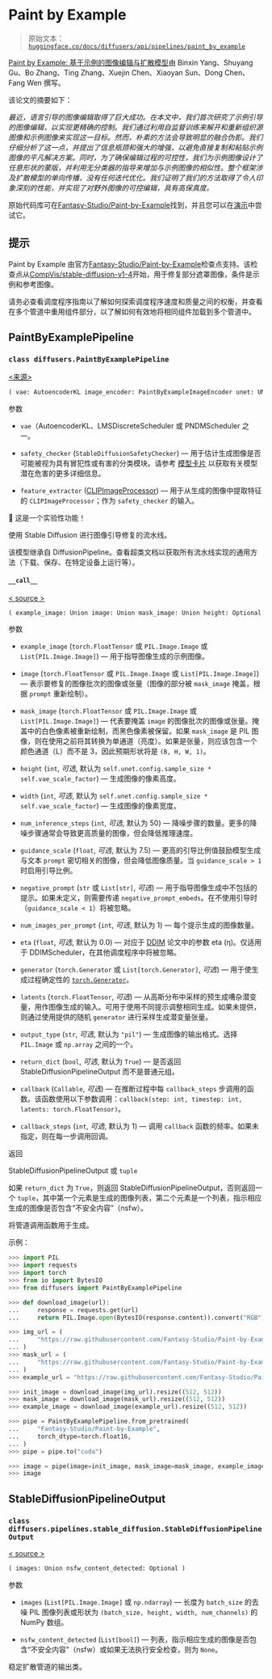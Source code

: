 # Paint by Example

> 原始文本：[`huggingface.co/docs/diffusers/api/pipelines/paint_by_example`](https://huggingface.co/docs/diffusers/api/pipelines/paint_by_example)

[Paint by Example: 基于示例的图像编辑与扩散模型](https://huggingface.co/papers/2211.13227)由 Binxin Yang、Shuyang Gu、Bo Zhang、Ting Zhang、Xuejin Chen、Xiaoyan Sun、Dong Chen、Fang Wen 撰写。

该论文的摘要如下：

*最近，语言引导的图像编辑取得了巨大成功。在本文中，我们首次研究了示例引导的图像编辑，以实现更精确的控制。我们通过利用自监督训练来解开和重新组织源图像和示例图像来实现这一目标。然而，朴素的方法会导致明显的融合伪影。我们仔细分析了这一点，并提出了信息瓶颈和强大的增强，以避免直接复制和粘贴示例图像的平凡解决方案。同时，为了确保编辑过程的可控性，我们为示例图像设计了任意形状的蒙版，并利用无分类器的指导来增加与示例图像的相似性。整个框架涉及扩散模型的单向传播，没有任何迭代优化。我们证明了我们的方法取得了令人印象深刻的性能，并实现了对野外图像的可控编辑，具有高保真度。*

原始代码库可在[Fantasy-Studio/Paint-by-Example](https://github.com/Fantasy-Studio/Paint-by-Example)找到，并且您可以在[演示](https://huggingface.co/spaces/Fantasy-Studio/Paint-by-Example)中尝试它。

## 提示

Paint by Example 由官方[Fantasy-Studio/Paint-by-Example](https://huggingface.co/Fantasy-Studio/Paint-by-Example)检查点支持。该检查点从[CompVis/stable-diffusion-v1-4](https://huggingface.co/CompVis/stable-diffusion-v1-4)开始，用于修复部分遮罩图像，条件是示例和参考图像。

请务必查看调度程序指南以了解如何探索调度程序速度和质量之间的权衡，并查看在多个管道中重用组件部分，以了解如何有效地将相同组件加载到多个管道中。

## PaintByExamplePipeline

### `class diffusers.PaintByExamplePipeline`

[<来源>](https://github.com/huggingface/diffusers/blob/v0.26.3/src/diffusers/pipelines/paint_by_example/pipeline_paint_by_example.py#L151)

```py
( vae: AutoencoderKL image_encoder: PaintByExampleImageEncoder unet: UNet2DConditionModel scheduler: Union safety_checker: StableDiffusionSafetyChecker feature_extractor: CLIPImageProcessor requires_safety_checker: bool = False )
```

参数

+   `vae`（AutoencoderKL、LMSDiscreteScheduler 或 PNDMScheduler 之一。

+   `safety_checker` (`StableDiffusionSafetyChecker`) — 用于估计生成图像是否可能被视为具有冒犯性或有害的分类模块。请参考 [模型卡片](https://huggingface.co/runwayml/stable-diffusion-v1-5) 以获取有关模型潜在危害的更多详细信息。

+   `feature_extractor` ([CLIPImageProcessor](https://huggingface.co/docs/transformers/v4.37.2/en/model_doc/clip#transformers.CLIPImageProcessor)) — 用于从生成的图像中提取特征的 `CLIPImageProcessor`；作为 `safety_checker` 的输入。

🧪 这是一个实验性功能！

使用 Stable Diffusion 进行图像引导修复的流水线。

该模型继承自 DiffusionPipeline。查看超类文档以获取所有流水线实现的通用方法（下载、保存、在特定设备上运行等）。

#### `__call__`

[< source >](https://github.com/huggingface/diffusers/blob/v0.26.3/src/diffusers/pipelines/paint_by_example/pipeline_paint_by_example.py#L388)

```py
( example_image: Union image: Union mask_image: Union height: Optional = None width: Optional = None num_inference_steps: int = 50 guidance_scale: float = 5.0 negative_prompt: Union = None num_images_per_prompt: Optional = 1 eta: float = 0.0 generator: Union = None latents: Optional = None output_type: Optional = 'pil' return_dict: bool = True callback: Optional = None callback_steps: int = 1 ) → export const metadata = 'undefined';StableDiffusionPipelineOutput or tuple
```

参数

+   `example_image` (`torch.FloatTensor` 或 `PIL.Image.Image` 或 `List[PIL.Image.Image]`) — 用于指导图像生成的示例图像。

+   `image` (`torch.FloatTensor` 或 `PIL.Image.Image` 或 `List[PIL.Image.Image]`) — 表示要修复的图像批次的图像或张量（图像的部分被 `mask_image` 掩盖，根据 `prompt` 重新绘制）。

+   `mask_image` (`torch.FloatTensor` 或 `PIL.Image.Image` 或 `List[PIL.Image.Image]`) — 代表要掩盖 `image` 的图像批次的图像或张量。掩盖中的白色像素被重新绘制，而黑色像素被保留。如果 `mask_image` 是 PIL 图像，则在使用之前将其转换为单通道（亮度）。如果是张量，则应该包含一个颜色通道（L）而不是 3，因此预期形状将是 `(B, H, W, 1)`。

+   `height` (`int`, *可选*, 默认为 `self.unet.config.sample_size * self.vae_scale_factor`) — 生成图像的像素高度。

+   `width` (`int`, *可选*, 默认为 `self.unet.config.sample_size * self.vae_scale_factor`) — 生成图像的像素宽度。

+   `num_inference_steps` (`int`, *可选*, 默认为 50) — 降噪步骤的数量。更多的降噪步骤通常会导致更高质量的图像，但会降低推理速度。

+   `guidance_scale` (`float`, *可选*, 默认为 7.5) — 更高的引导比例值鼓励模型生成与文本 `prompt` 密切相关的图像，但会降低图像质量。当 `guidance_scale > 1` 时启用引导比例。

+   `negative_prompt` (`str` 或 `List[str]`, *可选*) — 用于指导图像生成中不包括的提示。如果未定义，则需要传递 `negative_prompt_embeds`。在不使用引导时（`guidance_scale < 1`）将被忽略。

+   `num_images_per_prompt` (`int`, *可选*, 默认为 1) — 每个提示生成的图像数量。

+   `eta` (`float`, *可选*, 默认为 0.0) — 对应于 [DDIM](https://arxiv.org/abs/2010.02502) 论文中的参数 eta (η)。仅适用于 DDIMScheduler，在其他调度程序中将被忽略。

+   `generator` (`torch.Generator` 或 `List[torch.Generator]`, *可选*) — 用于使生成过程确定性的 [`torch.Generator`](https://pytorch.org/docs/stable/generated/torch.Generator.html)。

+   `latents` (`torch.FloatTensor`, *可选*) — 从高斯分布中采样的预生成嘈杂潜变量，用作图像生成的输入。可用于使用不同提示调整相同生成。如果未提供，则通过使用提供的随机 `generator` 进行采样生成潜变量张量。

+   `output_type` (`str`, *可选*, 默认为 `"pil"`) — 生成图像的输出格式。选择 `PIL.Image` 或 `np.array` 之间的一个。

+   `return_dict` (`bool`, *可选*, 默认为 `True`) — 是否返回 StableDiffusionPipelineOutput 而不是普通元组。

+   `callback` (`Callable`, *可选*) — 在推断过程中每 `callback_steps` 步调用的函数。该函数使用以下参数调用：`callback(step: int, timestep: int, latents: torch.FloatTensor)`。

+   `callback_steps` (`int`, *可选*, 默认为 1) — 调用 `callback` 函数的频率。如果未指定，则在每一步调用回调。

返回

StableDiffusionPipelineOutput 或 `tuple`

如果 `return_dict` 为 `True`，则返回 StableDiffusionPipelineOutput，否则返回一个 `tuple`，其中第一个元素是生成的图像列表，第二个元素是一个列表，指示相应生成的图像是否包含“不安全内容”（nsfw）。

将管道调用函数用于生成。

示例：

```py
>>> import PIL
>>> import requests
>>> import torch
>>> from io import BytesIO
>>> from diffusers import PaintByExamplePipeline

>>> def download_image(url):
...     response = requests.get(url)
...     return PIL.Image.open(BytesIO(response.content)).convert("RGB")

>>> img_url = (
...     "https://raw.githubusercontent.com/Fantasy-Studio/Paint-by-Example/main/examples/image/example_1.png"
... )
>>> mask_url = (
...     "https://raw.githubusercontent.com/Fantasy-Studio/Paint-by-Example/main/examples/mask/example_1.png"
... )
>>> example_url = "https://raw.githubusercontent.com/Fantasy-Studio/Paint-by-Example/main/examples/reference/example_1.jpg"

>>> init_image = download_image(img_url).resize((512, 512))
>>> mask_image = download_image(mask_url).resize((512, 512))
>>> example_image = download_image(example_url).resize((512, 512))

>>> pipe = PaintByExamplePipeline.from_pretrained(
...     "Fantasy-Studio/Paint-by-Example",
...     torch_dtype=torch.float16,
... )
>>> pipe = pipe.to("cuda")

>>> image = pipe(image=init_image, mask_image=mask_image, example_image=example_image).images[0]
>>> image
```

## StableDiffusionPipelineOutput

### `class diffusers.pipelines.stable_diffusion.StableDiffusionPipelineOutput`

[< source >](https://github.com/huggingface/diffusers/blob/v0.26.3/src/diffusers/pipelines/stable_diffusion/pipeline_output.py#L10)

```py
( images: Union nsfw_content_detected: Optional )
```

参数

+   `images` (`List[PIL.Image.Image]` 或 `np.ndarray`) — 长度为 `batch_size` 的去噪 PIL 图像列表或形状为 `(batch_size, height, width, num_channels)` 的 NumPy 数组。

+   `nsfw_content_detected` (`List[bool]`) — 列表，指示相应生成的图像是否包含“不安全内容”（nsfw）或如果无法执行安全检查，则为 `None`。

稳定扩散管道的输出类。
